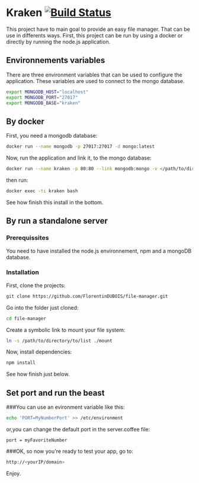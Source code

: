 # Kraken [![Build Status](https://travis-ci.org/FlorentinDUBOIS/kraken.svg?branch=v2)](https://travis-ci.org/FlorentinDUBOIS/kraken)

This project have to main goal to provide an easy file manager. That can be use in differents ways. First, this project can be run by using a docker or directly by running the node.js application.

## Environnements variables

There are three environment variables that can be used to configure the application. These variables are used to connect to the mongo database.

```bash
export MONGODB_HOST="localhost"
export MONGODB_PORT="27017"
export MONGODB_BASE="kraken"
```

## By docker

First, you need a mongodb database:

```bash
docker run --name mongodb -p 27017:27017 -d mongo:latest
```

Now, run the application and link it, to the mongo database:

```bash
docker run --name kraken -p 80:80 --link mongodb:mongo -v </path/to/directory/to/list>:/usr/src/app/mount -e MONGODB_HOST="mongodb" -e MONGODB_PORT="27017" -e MONGODB_BASE="kraken" -d florentindubois/kraken:stable 
```
then run:

```bash
docker exec -ti kraken bash
```

See how finish this install in the bottom.


## By run a standalone server
### Prerequissites

You need to have installed the node.js environnement, npm and a mongoDB database.

### Installation

First, clone the projects:

```bash
git clone https://github.com/FlorentinDUBOIS/file-manager.git
```

Go into the folder just cloned:

```bash
cd file-manager
```

Create a symbolic link to mount your file system:

```bash
ln -s /path/to/directory/to/list ./mount
```

Now, install dependencies:

```bash
npm install
```

See how finish just below.

## Set port and run the beast

###You can use an evironment variable like this:

```bash
echo 'PORT=MyNumberPort' >> /etc/environment
```
or,you can change the default port in the server.coffee file:

```
port = myFavoriteNumber
```

###OK, so now you're ready to test your app, go to:

```bash
http://<yourIP/domain>
```

Enjoy.
